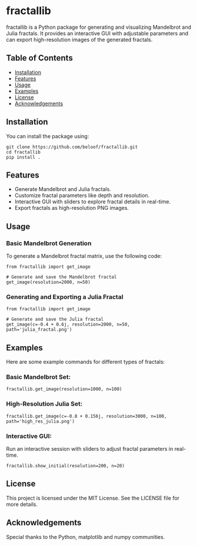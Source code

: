 # fractallib

fractallib is a Python package for generating and visualizing Mandelbrot and Julia fractals. It provides an interactive GUI with adjustable parameters and can export high-resolution images of the generated fractals.

## Table of Contents
- [Installation](#installation)
- [Features](#features)
- [Usage](#usage)
- [Examples](#examples)
- [License](#license)
- [Acknowledgements](#acknowledgements)

## Installation

You can install the package using:

```
git clone https://github.com/beloof/fractallib.git
cd fractallib
pip install .
```

## Features

- Generate Mandelbrot and Julia fractals.
- Customize fractal parameters like depth and resolution.
- Interactive GUI with sliders to explore fractal details in real-time.
- Export fractals as high-resolution PNG images.

## Usage

### Basic Mandelbrot Generation

To generate a Mandelbrot fractal matrix, use the following code:

```
from fractallib import get_image

# Generate and save the Mandelbrot fractal
get_image(resolution=2000, n=50)
```

### Generating and Exporting a Julia Fractal

```
from fractallib import get_image

# Generate and save the Julia fractal
get_image(c=-0.4 + 0.6j, resolution=2000, n=50, path='julia_fractal.png')
```


## Examples

Here are some example commands for different types of fractals:

### Basic Mandelbrot Set:

```
fractallib.get_image(resolution=1000, n=100)
```

### High-Resolution Julia Set:

```
fractallib.get_image(c=-0.8 + 0.156j, resolution=3000, n=100, path='high_res_julia.png')
```

### Interactive GUI:

Run an interactive session with sliders to adjust fractal parameters in real-time.

```
fractallib.show_initial(resolution=200, n=20)
```

## License

This project is licensed under the MIT License. See the LICENSE file for more details.

## Acknowledgements

Special thanks to the Python, matplotlib and numpy communities.


